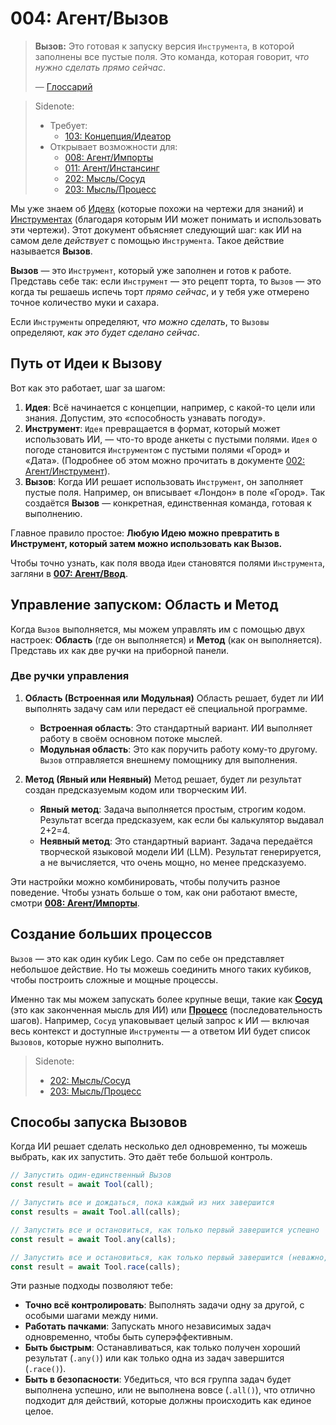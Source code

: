 # 004: Агент/Вызов

> **Вызов:** Это готовая к запуску версия `Инструмента`, в которой заполнены все пустые поля. Это команда, которая говорит, *что нужно сделать прямо сейчас*.
>
> — [Глоссарий](./000_glossary.md)

> Sidenote:
>
> - Требует:
>   - [103: Концепция/Идеатор](./103_concept_ideator.md)
> - Открывает возможности для:
>   - [008: Агент/Импорты](./008_agent_imports.md)
>   - [011: Агент/Инстансинг](./011_agent_instancing.md)
>   - [202: Мысль/Сосуд](./202_idea_vessel.md)
>   - [203: Мысль/Процесс](./203_idea_process.md)

Мы уже знаем об [Идеях](./101_concept_idea.md) (которые похожи на чертежи для знаний) и [Инструментах](./002_agent_tool.md) (благодаря которым ИИ может понимать и использовать эти чертежи). Этот документ объясняет следующий шаг: как ИИ на самом деле *действует* с помощью `Инструмента`. Такое действие называется **Вызов**.

**Вызов** — это `Инструмент`, который уже заполнен и готов к работе. Представь себе так: если `Инструмент` — это рецепт торта, то `Вызов` — это когда ты решаешь испечь торт *прямо сейчас*, и у тебя уже отмерено точное количество муки и сахара.

Если `Инструменты` определяют, *что можно сделать*, то `Вызовы` определяют, *как это будет сделано сейчас*.

## Путь от Идеи к Вызову

Вот как это работает, шаг за шагом:

1.  **Идея**: Всё начинается с концепции, например, с какой-то цели или знания. Допустим, это «способность узнавать погоду».
2.  **Инструмент**: `Идея` превращается в формат, который может использовать ИИ, — что-то вроде анкеты с пустыми полями. `Идея` о погоде становится `Инструментом` с пустыми полями «Город» и «Дата». (Подробнее об этом можно прочитать в документе [002: Агент/Инструмент](./002_agent_tool.md)).
3.  **Вызов**: Когда ИИ решает использовать `Инструмент`, он заполняет пустые поля. Например, он вписывает «Лондон» в поле «Город». Так создаётся **Вызов** — конкретная, единственная команда, готовая к выполнению.

Главное правило простое: **Любую Идею можно превратить в Инструмент, который затем можно использовать как Вызов.**

Чтобы точно узнать, как поля ввода `Идеи` становятся полями `Инструмента`, загляни в **[007: Агент/Ввод](./007_agent_input.md)**.

## Управление запуском: Область и Метод

Когда `Вызов` выполняется, мы можем управлять им с помощью двух настроек: **Область** (где он выполняется) и **Метод** (как он выполняется). Представь их как две ручки на приборной панели.

### Две ручки управления

1.  **Область (Встроенная или Модульная)**
    Область решает, будет ли ИИ выполнять задачу сам или передаст её специальной программе.
    - **Встроенная область**: Это стандартный вариант. ИИ выполняет работу в своём основном потоке мыслей.
    - **Модульная область**: Это как поручить работу кому-то другому. `Вызов` отправляется внешнему помощнику для выполнения.

2.  **Метод (Явный или Неявный)**
    Метод решает, будет ли результат создан предсказуемым кодом или творческим ИИ.
    - **Явный метод**: Задача выполняется простым, строгим кодом. Результат всегда предсказуем, как если бы калькулятор выдавал 2+2=4.
    - **Неявный метод**: Это стандартный вариант. Задача передаётся творческой языковой модели ИИ (LLM). Результат генерируется, а не вычисляется, что очень мощно, но менее предсказуемо.

Эти настройки можно комбинировать, чтобы получить разное поведение. Чтобы узнать больше о том, как они работают вместе, смотри **[008: Агент/Импорты](./008_agent_imports.md)**.

## Создание больших процессов

`Вызов` — это как один кубик Lego. Сам по себе он представляет небольшое действие. Но ты можешь соединить много таких кубиков, чтобы построить сложные и мощные процессы.

Именно так мы можем запускать более крупные вещи, такие как **[Сосуд](./202_idea_vessel.md)** (это как законченная мысль для ИИ) или **[Процесс](./203_idea_process.md)** (последовательность шагов). Например, `Сосуд` упаковывает целый запрос к ИИ — включая весь контекст и доступные `Инструменты` — а ответом ИИ будет список `Вызовов`, которые нужно выполнить.

> Sidenote:
>
> - [202: Мысль/Сосуд](./202_idea_vessel.md)
> - [203: Мысль/Процесс](./203_idea_process.md)

## Способы запуска Вызовов

Когда ИИ решает сделать несколько дел одновременно, ты можешь выбрать, как их запустить. Это даёт тебе большой контроль.

```typescript
// Запустить один-единственный Вызов
const result = await Tool(call);

// Запустить все и дождаться, пока каждый из них завершится
const results = await Tool.all(calls);

// Запустить все и остановиться, как только первый завершится успешно
const result = await Tool.any(calls);

// Запустить все и остановиться, как только первый завершится (неважно, успешно или нет)
const result = await Tool.race(calls);
```

Эти разные подходы позволяют тебе:

- **Точно всё контролировать**: Выполнять задачи одну за другой, с особыми шагами между ними.
- **Работать пачками**: Запускать много независимых задач одновременно, чтобы быть суперэффективным.
- **Быть быстрым**: Останавливаться, как только получен хороший результат (`.any()`) или как только одна из задач завершится (`.race()`).
- **Быть в безопасности**: Убедиться, что вся группа задач будет выполнена успешно, или не выполнена вовсе (`.all()`), что отлично подходит для действий, которые должны происходить как единое целое.